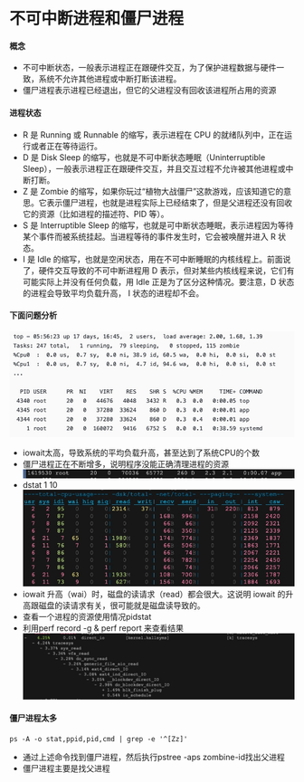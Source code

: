 # 不可中断进程和僵尸进程
#### 概念
* 不可中断状态，一般表示进程正在跟硬件交互，为了保护进程数据与硬件一致，系统不允许其他进程或中断打断该进程。
* 僵尸进程表示进程已经退出，但它的父进程没有回收该进程所占用的资源

#### 进程状态
* R 是 Running 或 Runnable 的缩写，表示进程在 CPU 的就绪队列中，正在运行或者正在等待运行。
* D 是 Disk Sleep 的缩写，也就是不可中断状态睡眠（Uninterruptible Sleep），一般表示进程正在跟硬件交互，并且交互过程不允许被其他进程或中断打断。
* Z 是 Zombie 的缩写，如果你玩过“植物大战僵尸”这款游戏，应该知道它的意思。它表示僵尸进程，也就是进程实际上已经结束了，但是父进程还没有回收它的资源（比如进程的描述符、PID 等）。
* S 是 Interruptible Sleep 的缩写，也就是可中断状态睡眠，表示进程因为等待某个事件而被系统挂起。当进程等待的事件发生时，它会被唤醒并进入 R 状态。
* I 是 Idle 的缩写，也就是空闲状态，用在不可中断睡眠的内核线程上。前面说了，硬件交互导致的不可中断进程用 D 表示，但对某些内核线程来说，它们有可能实际上并没有任何负载，用 Idle 正是为了区分这种情况。要注意，D 状态的进程会导致平均负载升高， I 状态的进程却不会。

#### 下面问题分析
![](media/15441451175680/15441459602016.jpg)
* iowait太高，导致系统的平均负载升高，甚至达到了系统CPU的个数
* 僵尸进程正在不断增多，说明程序没能正确清理进程的资源
![](media/15441451175680/15441462091525.jpg)
* dstat 1 10
![](media/15441451175680/15441465462749.jpg)
*  iowait 升高（wai）时，磁盘的读请求（read）都会很大。这说明 iowait 的升高跟磁盘的读请求有关，很可能就是磁盘读导致的。
* 查看一个进程的资源使用情况pidstat
* 利用perf record -g & perf report 来查看结果
![](media/15441451175680/15441491197686.jpg)

#### 僵尸进程太多
```
ps -A -o stat,ppid,pid,cmd | grep -e '^[Zz]'
```
* 通过上述命令找到僵尸进程，然后执行pstree -aps zombine-id找出父进程
* 僵尸进程主要是找父进程
